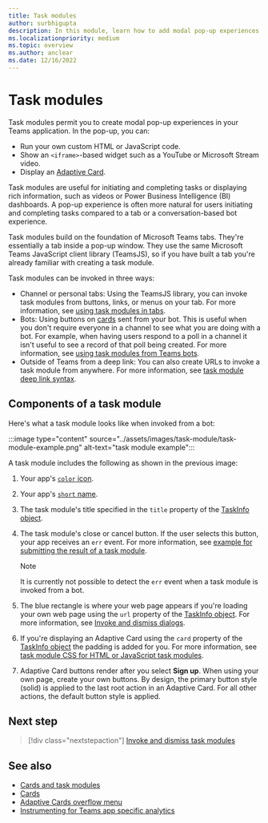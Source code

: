 ```yaml
---
title: Task modules
author: surbhigupta
description: In this module, learn how to add modal pop-up experiences to collect or display information to your users from your Microsoft Teams apps.
ms.localizationpriority: medium
ms.topic: overview
ms.author: anclear
ms.date: 12/16/2022
---
```


# Task modules

Task modules permit you to create modal pop-up experiences in your Teams application. In the pop-up, you can:

* Run your own custom HTML or JavaScript code.
* Show an `<iframe>`-based widget such as a YouTube or Microsoft Stream video.
* Display an [Adaptive Card](/adaptive-cards/).

Task modules are useful for initiating and completing tasks or displaying rich information, such as videos or Power Business Intelligence (BI) dashboards. A pop-up experience is often more natural for users initiating and completing tasks compared to a tab or a conversation-based bot experience.

Task modules build on the foundation of Microsoft Teams tabs. They're essentially a tab inside a pop-up window. They use the same Microsoft Teams JavaScript client library (TeamsJS), so if you have built a tab you're already familiar with creating a task module.

Task modules can be invoked in three ways:

* Channel or personal tabs: Using the TeamsJS library, you can invoke task modules from buttons, links, or menus on your tab. For more information, see [using task modules in tabs](~/task-modules-and-cards/task-modules/task-modules-tabs.md).
* Bots: Using buttons on [cards](~/task-modules-and-cards/cards/cards-reference.md) sent from your bot. This is useful when you don't require everyone in a channel to see what you are doing with a bot. For example, when having users respond to a poll in a channel it isn't useful to see a record of that poll being created. For more information, see [using task modules from Teams bots](~/task-modules-and-cards/task-modules/task-modules-bots.md).
* Outside of Teams from a deep link: You can also create URLs to invoke a task module from anywhere. For more information, see [task module deep link syntax](~/concepts/build-and-test/deep-link-application.md#deep-link-to-open-a-dialog).

## Components of a task module

Here's what a task module looks like when invoked from a bot:

:::image type="content" source="../assets/images/task-module/task-module-example.png" alt-text="task module example":::

A task module includes the following as shown in the previous image:

1. Your app's [`color` icon](~/resources/schema/manifest-schema.md#icons).
2. Your app's [`short` name](~/resources/schema/manifest-schema.md#name).
3. The task module's title specified in the `title` property of the [TaskInfo object](~/task-modules-and-cards/task-modules/invoking-task-modules.md#dialoginfo-object).
4. The task module's close or cancel button. If the user selects this button, your app receives an `err` event. For more information, see [example for submitting the result of a task module](~/task-modules-and-cards/task-modules/task-modules-tabs.md#example-of-submitting-the-result-of-a-task-module).

    > [!NOTE]
    > It is currently not possible to detect the `err` event when a task module is invoked from a bot.

5. The blue rectangle is where your web page appears if you're loading your own web page using the `url` property of the [TaskInfo object](~/task-modules-and-cards/task-modules/invoking-task-modules.md#dialoginfo-object). For more information, see [Invoke and dismiss dialogs](~/task-modules-and-cards/task-modules/invoking-task-modules.md).
6. If you're displaying an Adaptive Card using the `card` property of the [TaskInfo object](~/task-modules-and-cards/task-modules/invoking-task-modules.md#dialoginfo-object) the padding is added for you. For more information, see [task module CSS for HTML or JavaScript task modules](~/task-modules-and-cards/task-modules/invoking-task-modules.md#css-for-html-or-javascript-dialogs).
7. Adaptive Card buttons render after you select **Sign up**. When using your own page, create your own buttons. By design, the primary button style (solid) is applied to the last root action in an Adaptive Card.  For all other actions, the default button style is applied.

## Next step

> [!div class="nextstepaction"]
> [Invoke and dismiss task modules](~/task-modules-and-cards/task-modules/invoking-task-modules.md)

## See also

* [Cards and task modules](cards-and-task-modules.md)
* [Cards](~/task-modules-and-cards/what-are-cards.md)
* [Adaptive Cards overflow menu](~/task-modules-and-cards/cards/cards-format.md#adaptive-cards-overflow-menu)
* [Instrumenting for Teams app specific analytics](../concepts/design/overview-analytics.md#instrumenting-for-teams-app-specific-analytics)
